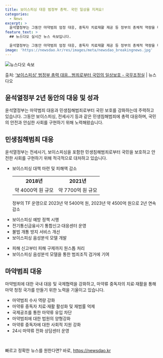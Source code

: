 ```yaml
---
title: 보이스피싱 대응 범정부 총력. 국민 일상을 지켜요!
categories:
  - News
excerpt: >
  윤석열정부는 그동안 마약범죄 엄정 대응, 중독자 치료재활 제공 등 정부의 총체적 역량을 마약범죄 대응에 집중…
feature_text: >
  ## 뉴스다오 실시간 뉴스 속보입니다.

  윤석열정부는 그동안 마약범죄 엄정 대응, 중독자 치료재활 제공 등 정부의 총체적 역량을 마약범죄 대응에 집중…
image: 'https://newsdao.kr/res/images/meta/newsdao_breakingnews.jpg'
---
```


![뉴스다오 속보](https://newsdao.kr/res/images/meta/newsdao_breakingnews.jpg)

<p>출처: <a href="https://newsdao.kr/3901" rel="dofollow">‘보이스피싱’ 범정부 총력 대응…범죄로부터 국민의 일상보호 - 국무조정실</a> | 뉴스다오</p>

<h2 data-ke-size="size26">윤석열정부 2년 동안의 대응 및 성과</h2>
<p data-ke-size="size16">윤석열정부는 마약범죄 대응과 민생침해범죄로부터 국민 보호를 강화하는데 주력하고 있습니다. 그동안 보이스피싱, 전세사기 등과 같은 민생침해범죄에 총력 대응하며, 국민의 안전과 안심한 사회를 구현하기 위해 노력해왔습니다.</p>

<h2 data-ke-size="size23">민생침해범죄 대응</h2>
<p data-ke-size="size16">윤석열정부는 전세사기, 보이스피싱을 포함한 민생침해범죄로부터 국민을 보호하고 안전한 사회를 구현하기 위해 적극적으로 대처하고 있습니다.</p>

<ul>
<li>보이스피싱 대책 마련 및 피해액 감소</li>
<table>
  <tr>
    <td style="text-align: center; height: 17px;"><b>2018년</b></td>
    <td style="text-align: center; height: 17px;"><b>2021년</b></td>
  </tr>
  <tr>
    <td style="text-align: center; height: 17px;">약 4000억 원 규모</td>
    <td style="text-align: center; height: 17px;">약 7700억 원 규모</td>
  </tr>
</table>
<p>정부의 TF 운영으로 2023년 약 5400억 원, 2023년 약 4500억 원으로 2년 연속 감소</p>
</ul>

<ul>
<li>보이스피싱 예방 정책 시행</li>
<li>전기통신금융사기 통합신고·대응센터 운영</li>
<li>불법 개통 방지 서비스 개선</li>
<li>보이스피싱 음성분석 모델 개발</li>
</ul>

<ul>
<li>피해 신고부터 피해 구제까지 원스톱 처리</li>
<li>보이스피싱 음성분석 모델을 통한 범죄조직 검거에 기여</li>
</ul>

<h2 data-ke-size="size23">마약범죄 대응</h2>
<p data-ke-size="size16">마약범죄에 대한 국내 대응 및 국제협력을 강화하고, 마약류 중독자의 치료·재활을 통해 마약 청정 국가를 만들기 위한 노력을 기울이고 있습니다.</p>

<ul>
<li>마약범죄 수사 역량 강화</li>
<li>마약류 중독자 치료·재활 활성화 및 재범률 억제</li>
<li>국제공조를 통한 마약류 유입 차단</li>
<li>마약범죄에 대한 법원의 양형강화</li>
<li>마약류 중독자에 대한 사회적 지원 강화</li>
<li>24시 마약류 전화 상담센터 운영</li>
</ul>

<p data-ke-size="size16">&nbsp;</p> 

빠르고 정확한 뉴스를 원한다면? 바로, <a href="https://newsdao.kr" rel="dofollow">https://newsdao.kr</a>


